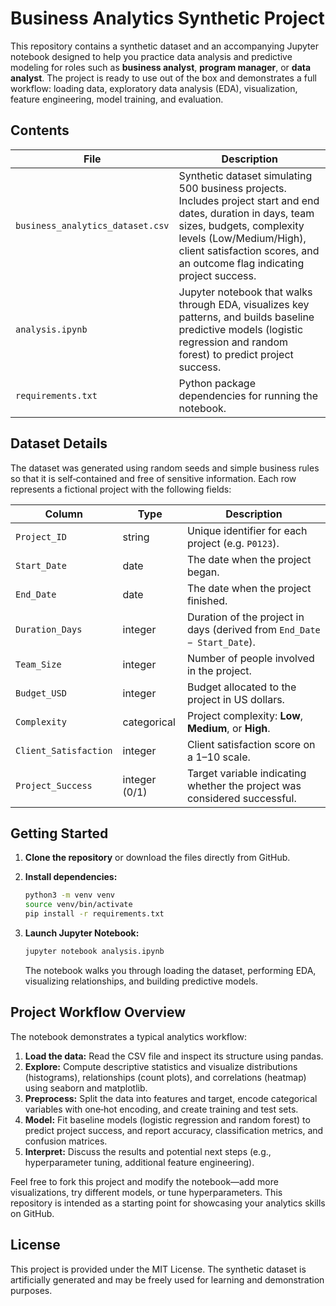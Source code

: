 # Business Analytics Synthetic Project

This repository contains a synthetic dataset and an accompanying Jupyter notebook designed to help you practice data analysis and predictive modeling for roles such as **business analyst**, **program manager**, or **data analyst**.  The project is ready to use out of the box and demonstrates a full workflow: loading data, exploratory data analysis (EDA), visualization, feature engineering, model training, and evaluation.

## Contents

| File | Description |
| --- | --- |
| `business_analytics_dataset.csv` | Synthetic dataset simulating 500 business projects. Includes project start and end dates, duration in days, team sizes, budgets, complexity levels (Low/Medium/High), client satisfaction scores, and an outcome flag indicating project success. |
| `analysis.ipynb` | Jupyter notebook that walks through EDA, visualizes key patterns, and builds baseline predictive models (logistic regression and random forest) to predict project success. |
| `requirements.txt` | Python package dependencies for running the notebook. |

## Dataset Details

The dataset was generated using random seeds and simple business rules so that it is self‑contained and free of sensitive information.  Each row represents a fictional project with the following fields:

| Column | Type | Description |
| --- | --- | --- |
| `Project_ID` | string | Unique identifier for each project (e.g. `P0123`). |
| `Start_Date` | date | The date when the project began. |
| `End_Date` | date | The date when the project finished. |
| `Duration_Days` | integer | Duration of the project in days (derived from `End_Date − Start_Date`). |
| `Team_Size` | integer | Number of people involved in the project. |
| `Budget_USD` | integer | Budget allocated to the project in US dollars. |
| `Complexity` | categorical | Project complexity: **Low**, **Medium**, or **High**. |
| `Client_Satisfaction` | integer | Client satisfaction score on a 1–10 scale. |
| `Project_Success` | integer (0/1) | Target variable indicating whether the project was considered successful. |

## Getting Started

1. **Clone the repository** or download the files directly from GitHub.

2. **Install dependencies:**
   ```bash
   python3 -m venv venv
   source venv/bin/activate
   pip install -r requirements.txt
   ```

3. **Launch Jupyter Notebook:**
   ```bash
   jupyter notebook analysis.ipynb
   ```
   The notebook walks you through loading the dataset, performing EDA, visualizing relationships, and building predictive models.

## Project Workflow Overview

The notebook demonstrates a typical analytics workflow:

1. **Load the data:** Read the CSV file and inspect its structure using pandas.
2. **Explore:** Compute descriptive statistics and visualize distributions (histograms), relationships (count plots), and correlations (heatmap) using seaborn and matplotlib.
3. **Preprocess:** Split the data into features and target, encode categorical variables with one‑hot encoding, and create training and test sets.
4. **Model:** Fit baseline models (logistic regression and random forest) to predict project success, and report accuracy, classification metrics, and confusion matrices.
5. **Interpret:** Discuss the results and potential next steps (e.g., hyperparameter tuning, additional feature engineering).

Feel free to fork this project and modify the notebook—add more visualizations, try different models, or tune hyperparameters.  This repository is intended as a starting point for showcasing your analytics skills on GitHub.

## License

This project is provided under the MIT License.  The synthetic dataset is artificially generated and may be freely used for learning and demonstration purposes.